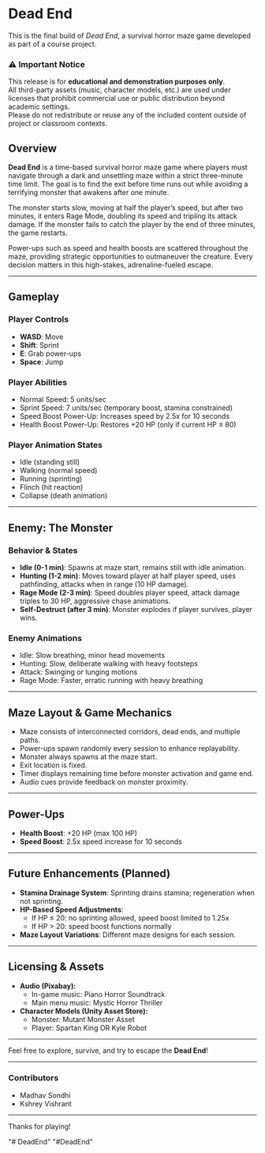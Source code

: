 # Dead End


This is the final build of *Dead End*, a survival horror maze game developed as part of a course project.

### ⚠️ Important Notice
This release is for **educational and demonstration purposes only**.  
All third-party assets (music, character models, etc.) are used under licenses that prohibit commercial use or public distribution beyond academic settings.  
Please do not redistribute or reuse any of the included content outside of project or classroom contexts.


## Overview
**Dead End** is a time-based survival horror maze game where players must navigate through a dark and unsettling maze within a strict three-minute time limit. The goal is to find the exit before time runs out while avoiding a terrifying monster that awakens after one minute.

The monster starts slow, moving at half the player’s speed, but after two minutes, it enters Rage Mode, doubling its speed and tripling its attack damage. If the monster fails to catch the player by the end of three minutes, the game restarts.

Power-ups such as speed and health boosts are scattered throughout the maze, providing strategic opportunities to outmaneuver the creature. Every decision matters in this high-stakes, adrenaline-fueled escape.

---

## Gameplay

### Player Controls
- **WASD**: Move  
- **Shift**: Sprint  
- **E**: Grab power-ups  
- **Space**: Jump  

### Player Abilities
- Normal Speed: 5 units/sec  
- Sprint Speed: 7 units/sec (temporary boost, stamina constrained)  
- Speed Boost Power-Up: Increases speed by 2.5x for 10 seconds  
- Health Boost Power-Up: Restores +20 HP (only if current HP ≤ 80)  

### Player Animation States
- Idle (standing still)  
- Walking (normal speed)  
- Running (sprinting)  
- Flinch (hit reaction)  
- Collapse (death animation)  

---

## Enemy: The Monster

### Behavior & States
- **Idle (0-1 min)**: Spawns at maze start, remains still with idle animation.  
- **Hunting (1-2 min)**: Moves toward player at half player speed, uses pathfinding, attacks when in range (10 HP damage).  
- **Rage Mode (2-3 min)**: Speed doubles player speed, attack damage triples to 30 HP, aggressive chase animations.  
- **Self-Destruct (after 3 min)**: Monster explodes if player survives, player wins.

### Enemy Animations
- Idle: Slow breathing, minor head movements  
- Hunting: Slow, deliberate walking with heavy footsteps  
- Attack: Swinging or lunging motions  
- Rage Mode: Faster, erratic running with heavy breathing  

---

## Maze Layout & Game Mechanics
- Maze consists of interconnected corridors, dead ends, and multiple paths.  
- Power-ups spawn randomly every session to enhance replayability.  
- Monster always spawns at the maze start.  
- Exit location is fixed.  
- Timer displays remaining time before monster activation and game end.  
- Audio cues provide feedback on monster proximity.  

---

## Power-Ups
- **Health Boost**: +20 HP (max 100 HP)  
- **Speed Boost**: 2.5x speed increase for 10 seconds  

---

## Future Enhancements (Planned)
- **Stamina Drainage System**: Sprinting drains stamina; regeneration when not sprinting.  
- **HP-Based Speed Adjustments**:  
  - If HP ≤ 20: no sprinting allowed, speed boost limited to 1.25x  
  - If HP > 20: speed boost functions normally  
- **Maze Layout Variations**: Different maze designs for each session.  

---

## Licensing & Assets
- **Audio (Pixabay):**  
  - In-game music: Piano Horror Soundtrack  
  - Main menu music: Mystic Horror Thriller  
- **Character Models (Unity Asset Store):**  
  - Monster: Mutant Monster Asset  
  - Player: Spartan King OR Kyle Robot  

---

Feel free to explore, survive, and try to escape the **Dead End**!

---


### Contributors
- Madhav Sondhi  
- Kshrey Vishrant  

---

Thanks for playing!

"# DeadEnd" 
"#DeadEnd" 

